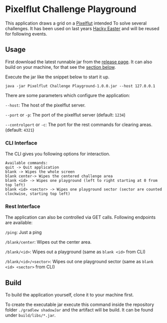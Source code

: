 # Pixelflut Challenge Playground 

This application draws a grid on a [Pixelflut](https://github.com/defnull/pixelflut) intended To solve several challenges.
It has been used on last years [Hacky Easter](https://github.com/HacktoberfestMunich/Hacky-Easter-2019) and will be reused for following events.

## Usage

First download the latest runnable jar from the [release page](https://github.com/Poeschl/Pixelflut-Challenge-Playground/releases).
It can also build on your machine, for that see the [section below](#build).

Execute the jar like the snippet below to start it up.
```shell script
java -jar Pixelflut Challenge Playground-1.0.0.jar --host 127.0.0.1
```

There are some parameters which configure the application:

`--host`: The host of the pixelflut server.

`--port` or `-p`: The port of the pixelflut server (default: `1234`)

`--controlport` or `-c`: The port for the rest commands for clearing areas. (default: `4321`)

### CLI Interface

The CLI gives you following options for interaction.

```shell script
Available commands:
quit -> Quit application
blank -> Wipes the whole screen
blank center-> Wipes the centered challenge area
blank <id> -> Wipes one playground (left to right starting at 0 from top left)
blank <id> <sector> -> Wipes one playground sector (sector are counted clockwise, starting top left)
```

### Rest Interface

The application can also be controlled via GET calls. Following endpoints are available:

`/ping`: Just a ping

`/blank/center`: Wipes out the center area.

`/blank/<id>`: Wipes out a playground (same as `blank <id>` from CLI) 

`/blank/<id>/<sector>`: Wipes out one playground sector (same as `blank <id> <sector>` from CLI) 

## Build

To build the application yourself, clone it to your machine first.

To create the executable jar execute this command inside the repository folder `./gradlew shadowJar` and the artifact will be build.
It can be found under `build/libs/*.jar`.
